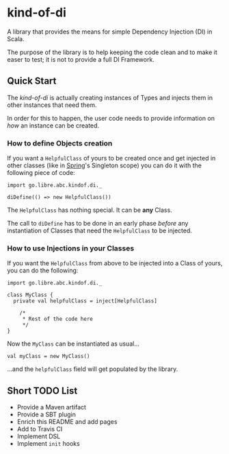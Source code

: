 # kind-of-di

A library that provides the means for simple Dependency Injection (DI) in Scala.

The purpose of the library is to help keeping the code clean and to make it easer to test; it is not to provide a full DI Framework.

## Quick Start

The _kind-of-di_ is actually creating instances of Types and injects them in other instances that need them.

In order for this to happen, the user code needs to provide information on _how_ an instance can be created.

### How to define Objects creation

If you want a `HelpfulClass` of yours to be created once and get injected in other classes (like in [Spring](https://projects.spring.io/spring-framework/#quick-start)'s Singleton scope) you can do it with the following piece of code:

```
import go.libre.abc.kindof.di._

diDefine(() => new HelpfulClass())

```

The `HelpfulClass` has nothing special. It can be __any__ Class.

The call to `diDefine` has to be done in an early phase _before_ any instantiation of Classes that need the `HelpfulClass` to be injected.

### How to use Injections in your Classes

If you want the `HelpfulClass` from above to be injected into a Class of yours, you can do the following:

```
import go.libre.abc.kindof.di._

class MyClass {
  private val helpfulClass = inject[HelpfulClass]

	/*
	 * Rest of the code here
	 */
}

```

Now the `MyClass` can be instantiated as usual...

`val myClass = new MyClass()`

...and the `helpfulClass` field will get populated by the library.

<Going further>
<Please, refer to the [wiki](https://github.com/astonbitecode/kind-of-di/wiki) for more information>

## Short TODO List

* Provide a Maven artifact
* Provide a SBT plugin
* Enrich this README and add pages
* Add to Travis CI
* Implement DSL
* Implement `init` hooks